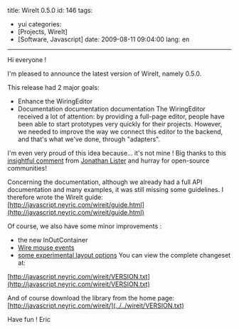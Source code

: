 title: WireIt 0.5.0
id: 146
tags:
- yui
categories:
- [Projects, WireIt]
- [Software, Javascript]
date: 2009-08-11 09:04:00
lang: en
---

Hi everyone !

I'm pleased to announce the latest version of WireIt, namely 0.5.0.

This release had 2 major goals:

*   Enhance the WiringEditor
*   Documentation documentation documentation
The WiringEditor received a lot of attention: by providing a full-page
editor, people have been able to start prototypes very quickly for
their projects. However, we needed to improve the way we connect this
editor to the backend, and that's what we've done, through "adapters".

I'm even very proud of this idea because... it's not mine ! Big thanks to this [insightful comment](http://javascript.neyric.com/blog/2009/05/17/wireit-040-released/comment-page-1/#comment-663) from [Jonathan Lister](http://jaybyjayfresh.com/) and hurray for open-source communities!

Concerning the documentation, although we already had a full API
documentation and many examples, it was still missing some guidelines.
I therefore wrote the WireIt guide: [http://javascript.neyric.com/wireit/guide.html](http://javascript.neyric.com/wireit/guide.html)

Of course, we also have some minor improvements :

*   the new InOutContainer
*   [Wire mouse events](http://javascript.neyric.com/wireit/examples/wire_events.html)
*   [some experimental layout options](http://javascript.neyric.com/wireit/examples/spring_layout.html)
You can view the complete changeset at:

[http://javascript.neyric.com/wireit/VERSION.txt](http://javascript.neyric.com/wireit/VERSION.txt)

And of course download the library from the home page: [http://javascript.neyric.com/wireit/](../../wireit/VERSION.txt)

Have fun !
Eric